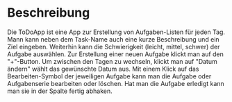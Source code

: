 # Beschreibung

Die ToDoApp ist eine App zur Erstellung von Aufgaben-Listen für jeden Tag.
Mann kann neben dem Task-Name auch eine kurze Beschreibung und ein Ziel eingeben. Weiterhin kann die Schwierigkeit (leicht, mittel, schwer) der Aufgabe auswählen.
Zur Erstellung einer neuen Aufgabe klickt man auf den "+"-Button. Um zwischen den Tagen zu wechseln, klickt man auf "Datum ändern" wählt das gewünschte Datum aus.
Mit einem Klick auf das Bearbeiten-Symbol der jeweiligen Aufgabe kann man die Aufgabe oder Aufgabenserie bearbeiten oder löschen. Hat man die Aufgabe erledigt kann man sie in der Spalte fertig abhaken.

